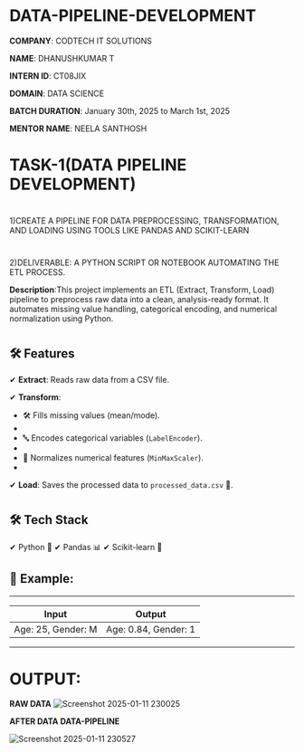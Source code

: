 # DATA-PIPELINE-DEVELOPMENT

**COMPANY**: CODTECH IT SOLUTIONS

**NAME**: DHANUSHKUMAR T

**INTERN ID**: CT08JIX

**DOMAIN**: DATA SCIENCE

**BATCH DURATION**: January 30th, 2025 to March 1st, 2025

**MENTOR NAME**: NEELA SANTHOSH

# TASK-1(DATA PIPELINE DEVELOPMENT)
#
  1)CREATE A PIPELINE FOR DATA PREPROCESSING, TRANSFORMATION, AND LOADING USING TOOLS LIKE PANDAS AND SCIKIT-LEARN
  #
  
  2)DELIVERABLE: A PYTHON SCRIPT OR NOTEBOOK AUTOMATING THE ETL PROCESS.

  **Description**:This project implements an ETL (Extract, Transform, Load) pipeline to preprocess raw data into a clean, analysis-ready format. It automates missing value handling, categorical encoding, and numerical normalization using Python.
  #
  ## 🛠 Features

✔ **Extract**: Reads raw data from a CSV file.

✔ **Transform**:  

   - 🛠 Fills missing values (mean/mode).
   - 
   - 🔤 Encodes categorical variables (`LabelEncoder`).
   - 
   - 📏 Normalizes numerical features (`MinMaxScaler`).
   - 
✔ **Load**: Saves the processed data to `processed_data.csv` 📁.

  #

  ## 🛠 Tech Stack
✔ Python 🐍
✔ Pandas 📊
✔ Scikit-learn 🤖
                
  ## 📌 Example:
  __________________________________________
  |       Input	      |              Output|
  |-------------------|--------------------|
  |Age: 25, Gender: M |Age: 0.84, Gender: 1|
  __________________________________________

  # OUTPUT:
**RAW DATA**
![Screenshot 2025-01-11 230025](https://github.com/user-attachments/assets/792b2e3e-3d66-4480-8bac-38abb953c397)

**AFTER DATA DATA-PIPELINE**

![Screenshot 2025-01-11 230527](https://github.com/user-attachments/assets/a0bed870-b2da-4f06-9001-8597268af511)

  
